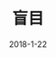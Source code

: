 ---
layout: post
title: "盲目"
description: ""
date: 2018-1-22
tags: [blind]
comments: true
share: true
---